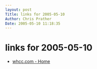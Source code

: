 ```yaml
---
layout: post
Title: links for 2005-05-10  
Author: Chris Prather
Date: 2005-05-10 11:18:35
---
```


# links for 2005-05-10
<ul class="delicious">
	<li>
		<div class="delicious-link"><a href="http://whcc.com/index.html">whcc.com - Home</a></div>
	</li>
</ul>

